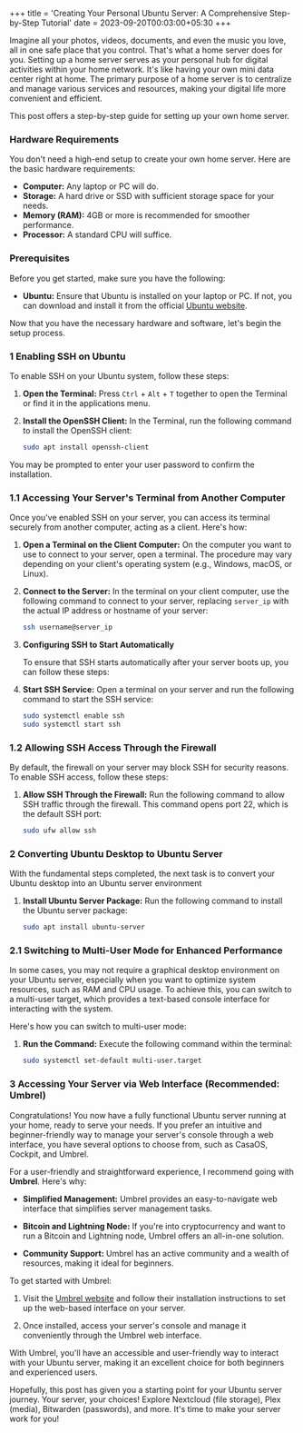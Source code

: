 +++
title = 'Creating Your Personal Ubuntu Server: A Comprehensive Step-by-Step Tutorial'
date = 2023-09-20T00:03:00+05:30
+++

Imagine all your photos, videos, documents, and even the music you love, all in one safe place that you control. That's what a home server does for you. Setting up a home server serves as your personal hub for digital activities within your home network. It's like having your own mini data center right at home. The primary purpose of a home server is to centralize and manage various services and resources, making your digital life more convenient and efficient.

This post offers a step-by-step guide for setting up your own home server.

### Hardware Requirements

You don't need a high-end setup to create your own home server. Here are the basic hardware requirements:

- **Computer:** Any laptop or PC will do.
- **Storage:** A hard drive or SSD with sufficient storage space for your needs.
- **Memory (RAM):** 4GB or more is recommended for smoother performance.
- **Processor:** A standard CPU will suffice.

### Prerequisites

Before you get started, make sure you have the following:

- **Ubuntu:** Ensure that Ubuntu is installed on your laptop or PC. If not, you can download and install it from the official [Ubuntu website](https://ubuntu.com/download).

Now that you have the necessary hardware and software, let's begin the setup process.

### 1 Enabling SSH on Ubuntu

To enable SSH on your Ubuntu system, follow these steps:

1. **Open the Terminal:** Press `Ctrl` + `Alt` + `T` together to open the Terminal or find it in the applications menu.

2. **Install the OpenSSH Client:** In the Terminal, run the following command to install the OpenSSH client:

   ```bash
   sudo apt install openssh-client
You may be prompted to enter your user password to confirm the installation.

### 1.1 Accessing Your Server's Terminal from Another Computer

Once you've enabled SSH on your server, you can access its terminal securely from another computer, acting as a client. Here's how:

1. **Open a Terminal on the Client Computer:** On the computer you want to use to connect to your server, open a terminal. The procedure may vary depending on your client's operating system (e.g., Windows, macOS, or Linux).

2. **Connect to the Server:** In the terminal on your client computer, use the following command to connect to your server, replacing `server_ip` with the actual IP address or hostname of your server:

   ```bash
   ssh username@server_ip
3. **Configuring SSH to Start Automatically**

   To ensure that SSH starts automatically after your server boots up, you can follow these steps:

4. **Start SSH Service:** Open a terminal on your server and run the following command to start the SSH service:

   ```bash
   sudo systemctl enable ssh
   sudo systemctl start ssh
### 1.2 Allowing SSH Access Through the Firewall

By default, the firewall on your server may block SSH for security reasons. To enable SSH access, follow these steps:



1. **Allow SSH Through the Firewall:** Run the following command to allow SSH traffic through the firewall. This command opens port 22, which is the default SSH port:

   ```bash
   sudo ufw allow ssh
### 2 Converting Ubuntu Desktop to Ubuntu Server

With the fundamental steps completed, the next task is to convert your Ubuntu desktop into an Ubuntu server environment



1. **Install Ubuntu Server Package:** Run the following command to install the Ubuntu server package:

   ```bash
   sudo apt install ubuntu-server
### 2.1 Switching to Multi-User Mode for Enhanced Performance

In some cases, you may not require a graphical desktop environment on your Ubuntu server, especially when you want to optimize system resources, such as RAM and CPU usage. To achieve this, you can switch to a multi-user target, which provides a text-based console interface for interacting with the system.

Here's how you can switch to multi-user mode:



1. **Run the Command:** Execute the following command within the terminal:

   ```bash
   sudo systemctl set-default multi-user.target
### 3 Accessing Your Server via Web Interface (Recommended: Umbrel)

Congratulations! You now have a fully functional Ubuntu server running at your home, ready to serve your needs. If you prefer an intuitive and beginner-friendly way to manage your server's console through a web interface, you have several options to choose from, such as CasaOS, Cockpit, and Umbrel.

For a user-friendly and straightforward experience, I recommend going with **Umbrel**. Here's why:

- **Simplified Management:** Umbrel provides an easy-to-navigate web interface that simplifies server management tasks.

- **Bitcoin and Lightning Node:** If you're into cryptocurrency and want to run a Bitcoin and Lightning node, Umbrel offers an all-in-one solution.

- **Community Support:** Umbrel has an active community and a wealth of resources, making it ideal for beginners.

To get started with Umbrel:

1. Visit the [Umbrel website](https://getumbrel.com/) and follow their installation instructions to set up the web-based interface on your server.

2. Once installed, access your server's console and manage it conveniently through the Umbrel web interface.

With Umbrel, you'll have an accessible and user-friendly way to interact with your Ubuntu server, making it an excellent choice for both beginners and experienced users.

Hopefully, this post has given you a starting point for your Ubuntu server journey. Your server, your choices! Explore Nextcloud (file storage), Plex (media), Bitwarden (passwords), and more. It's time to make your server work for you!